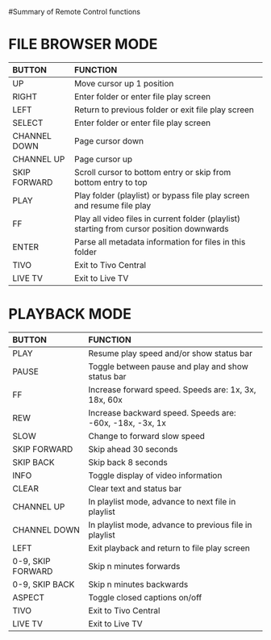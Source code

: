 #Summary of Remote Control functions

# FILE BROWSER MODE #
| **BUTTON** | **FUNCTION** |
|:-----------|:-------------|
| UP | Move cursor up 1 position |
| RIGHT | Enter folder or enter file play screen |
| LEFT | Return to previous folder or exit file play screen |
| SELECT | Enter folder or enter file play screen |
| CHANNEL DOWN | Page cursor down |
| CHANNEL UP | Page cursor up |
| SKIP FORWARD | Scroll cursor to bottom entry or skip from bottom entry to top |
| PLAY | Play folder (playlist) or bypass file play screen and resume file play |
| FF | Play all video files in current folder (playlist) starting from cursor position downwards |
| ENTER | Parse all metadata information for files in this folder |
| TIVO | Exit to Tivo Central |
| LIVE TV | Exit to Live TV |

# PLAYBACK MODE #
| **BUTTON** | **FUNCTION** |
|:-----------|:-------------|
| PLAY | Resume play speed and/or show status bar |
| PAUSE | Toggle between pause and play and show status bar |
| FF | Increase forward speed. Speeds are: 1x, 3x, 18x, 60x |
| REW | Increase backward speed. Speeds are: -60x, -18x, -3x, 1x |
| SLOW | Change to forward slow speed |
| SKIP FORWARD | Skip ahead 30 seconds |
| SKIP BACK | Skip back 8 seconds |
| INFO | Toggle display of video information |
| CLEAR | Clear text and status bar |
| CHANNEL UP | In playlist mode, advance to next file in playlist |
| CHANNEL DOWN | In playlist mode, advance to previous file in playlist |
| LEFT | Exit playback and return to file play screen |
| 0-9, SKIP FORWARD | Skip n minutes forwards |
| 0-9, SKIP BACK | Skip n minutes backwards |
| ASPECT | Toggle closed captions on/off |
| TIVO | Exit to Tivo Central |
| LIVE TV | Exit to Live TV |